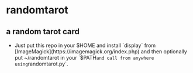 # randomtarot
## a random tarot card

* Just put this repo in your $HOME and install `display` from [ImageMagick](https://imagemagick.org/index.php) and then optionally put ~/randomtarot in your `$PATH` and call from anywhere using `randomtarot.py`.
